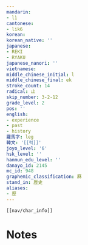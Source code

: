 ```yaml
---
mandarin:
- lì
cantonese:
- lik6
korean:
korean_native: ''
japanese:
- REKI
- RYAKU
japanese_nanori: ''
vietnamese:
middle_chinese_initial: l
middle_chinese_final: ek
stroke_count: 14
radical: 止
skip_number: 3-2-12
grade_level: 2
pos: ''
english:
- experience
- past
- history
羅馬字: leg
韓文: '[[럭]]'
joyo_level: '6'
hsk_level: ''
hanmun_edu_level: ''
danayo_id: 2145
mc_id: 948
graphemic_classification: 厤
stand_in: 歴史
aliases:
- 歷
---
```

```meta-bind-embed
[[nav/char_info]]
```

# Notes
